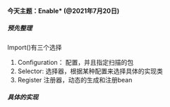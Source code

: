 ####  今天主题：Enable* (@2021年7月20日)
##### 预先整理
Import()有三个选择
1. Configuration： 配置，并且指定扫描的包
2. Selector: 选择器，根据某种配置来选择具体的实现类
3. Register 注册器，动态的生成和注册bean
##### 具体的实现
